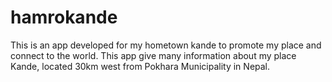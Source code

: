 # hamrokande

This is an app developed for my hometown kande to promote my place and connect to the world. 
This app give many information about my place Kande, located 30km west from Pokhara Municipality in Nepal.
